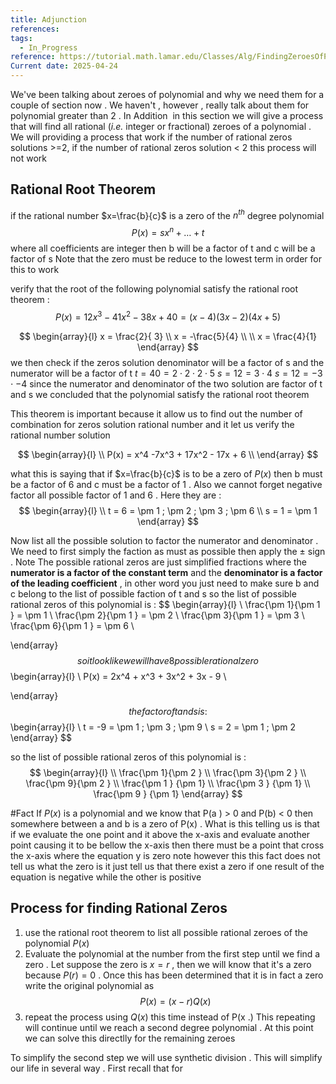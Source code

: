 ```yaml
---
title: Adjunction
references: 
tags:
  - In_Progress
reference: https://tutorial.math.lamar.edu/Classes/Alg/FindingZeroesOfPolynomials.aspx
Current date: 2025-04-24
---
```


We've been talking about  zeroes of polynomial and why we need them for a couple of section now . We haven't , however , really talk about them for polynomial greater than 2 
. In Addition  in this section we will give a process that will find all rational (_i.e._ integer or fractional) zeroes of a polynomial  . We will providing a process that work if the number of rational zeros solutions >=2, if the number of rational zeros solution < 2  this process will not work 


## Rational Root Theorem 
if the rational number $x=\frac{b}{c}$ is a zero of the $n^{th}$ degree polynomial   
$$
 P (x  )  = sx^n + \dots + t 
$$
where all coefficients are integer then b will be a factor of t and c will be a factor of s 
Note that the  zero must be reduce to the lowest term in order for this to work 

verify that the root of the following polynomial satisfy the  rational root theorem : 
$$
P (x )  = 12 x^3 -  41x^2 - 38 x  + 40  = (x  - 4) (3x - 2) (4x + 5 )
$$

$$
\begin{array}{l}
x = \frac{2}{ 3}   \\
x  = -\frac{5}{4}  \\  \\
x = \frac{4}{1}
\end{array}
$$
we then check if the zeros solution denominator will be a factor of s and the numerator will be a factor of t 
$t =  40=2\cdot 2\cdot 2\cdot 5$ 
$s = 12=3\cdot 4$
$s = 12=-3\cdot-4$
since the numerator and denominator of the two solution are factor of t and s we concluded that the polynomial satisfy the  rational root theorem

This theorem is important because it allow us to find out the number of combination for zeros solution rational number and it let us verify the rational number solution 

$$
\begin{array}{l} \\
P(x) = x^4 -7x^3 + 17x^2 - 17x + 6     \\
\end{array}
$$

what this is saying that if $x=\frac{b}{c}$ is to be a zero of $P(x)$ then  b must be a factor of 6 and c must be a factor of 1 . Also we cannot forget negative factor 
all possible factor of 1 and 6  . Here they are  : 
$$
\begin{array}{l} \\
t = 6  =  \pm 1   ;  \pm 2   ; \pm 3 ; \pm 6 \\
s = 1    = \pm 1   
\end{array}
$$

Now list all the possible solution to factor the numerator and denominator  . We need to first simply the faction as must as possible then apply the $\pm$ sign  .  Note The possible rational zeros are just simplified fractions where the **numerator is a factor of the constant term** and the **denominator is a factor of the leading coefficient**   , in other word you just need to make sure b and c belong to the list of possible faction of t and s 
so the list of  possible rational zeros of this polynomial is : 
$$
\begin{array}{l} \\
\frac{\pm 1}{\pm 1 }  = \pm 1    \\
\frac{\pm 2}{\pm 1 }  = \pm 2 \\
\frac{\pm 3}{\pm 1 }  = \pm 3 \\
\frac{\pm 6}{\pm 1 }  = \pm 6 \\

\end{array}
$$
so it look like we will have 8 possible rational zero 
$$
\begin{array}{l} \\
P(x)  =   2x^4 + x^3 + 3x^2 +  3x - 9   \\

\end{array}
$$ 
the factor of t and s is : 
$$
\begin{array}{l} \\
t = -9  =  \pm 1     ; \pm 3 ; \pm 9  \\
s = 2    =  \pm 1  ;  \pm 2   
\end{array}
$$


so the list of  possible rational zeros of this polynomial is : 
$$
\begin{array}{l} \\
\frac{\pm 1}{\pm 2 }   \\
\frac{\pm 3}{\pm 2 }   \\
\frac{\pm 9}{\pm 2 } \\
\frac{\pm 1 }  {\pm 1} \\
\frac{\pm 3 } {\pm 1} \\
\frac{\pm 9 } {\pm 1}
\end{array}
$$

#Fact 
	If $P(x)$ is a polynomial and we know that  P(a ) > 0 and P(b) < 0 then somewhere between a and b is a zero of P(x)  . 
	What is this telling us is that if we evaluate the one point and it above the x-axis and evaluate another point causing it to be bellow the x-axis  then there must be a point that cross the x-axis where the equation y is zero 
note however this this fact does not tell us what the zero is it just tell us that there exist a zero if one result of the equation is negative while the other is positive 
##  Process for finding Rational Zeros 
1. use the rational root theorem to list all possible rational zeroes of the polynomial $P( x)$
2. Evaluate the polynomial  at the number from the first step  until we find a zero  .  Let suppose the zero is  $x=r$ , then we will know that it's a zero because $P(r) =0$ . Once this has been determined that it is  in fact a zero write the original polynomial as  $$
P(x) =  (x - r)  Q(x )
$$
3. repeat the process using $Q(x)$ this time instead of P(x .) This repeating will continue until we reach a second degree polynomial . At this point  we can solve this directlly for the remaining  zeroes 

To simplify the second step we will use synthetic division . This will simplify our life in several way . First recall that for